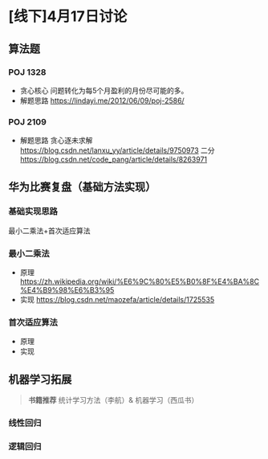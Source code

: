 # [线下]4月17日讨论
## 算法题
### POJ 1328
* 贪心核心
  问题转化为每5个月盈利的月份尽可能的多。
* 解题思路 
  https://lindayi.me/2012/06/09/poj-2586/
### POJ 2109
* 解题思路
  贪心逐未求解 https://blog.csdn.net/lanxu_yy/article/details/9750973
  二分 https://blog.csdn.net/code_pang/article/details/8263971
## 华为比赛复盘（基础方法实现）
### 基础实现思路
  最小二乘法+首次适应算法
### 最小二乘法
* 原理
https://zh.wikipedia.org/wiki/%E6%9C%80%E5%B0%8F%E4%BA%8C%E4%B9%98%E6%B3%95
* 实现
https://blog.csdn.net/maozefa/article/details/1725535
### 首次适应算法
* 原理
* 实现

## 机器学习拓展
> __书籍推荐__
> 统计学习方法（李航）& 机器学习（西瓜书）

### 线性回归

### 逻辑回归


